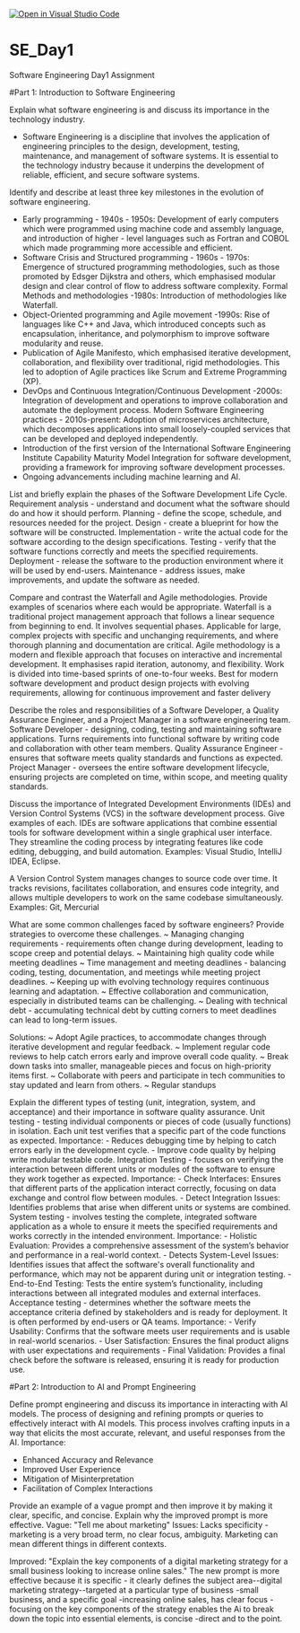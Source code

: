 [![Open in Visual Studio Code](https://classroom.github.com/assets/open-in-vscode-2e0aaae1b6195c2367325f4f02e2d04e9abb55f0b24a779b69b11b9e10269abc.svg)](https://classroom.github.com/online_ide?assignment_repo_id=15593372&assignment_repo_type=AssignmentRepo)
# SE_Day1
Software Engineering Day1 Assignment

#Part 1: Introduction to Software Engineering

Explain what software engineering is and discuss its importance in the technology industry.
- Software Engineering is a discipline that involves the application of engineering principles to the design, development, testing, maintenance, and management of software systems.
It is essential to the technology industry because it underpins the development of reliable, efficient, and secure software systems.


Identify and describe at least three key milestones in the evolution of software engineering.
- Early programming - 1940s - 1950s: Development of early computers which were programmed using machine code and assembly language, and introduction of higher - level languages such as Fortran and COBOL which made programming more accessible and efficient.
- Software Crisis and Structured programming - 1960s - 1970s: Emergence of structured programming methodologies, such as those promoted by Edsger Dijkstra and others, which emphasised modular design and clear control of flow to address software complexity.
Formal Methods and methodologies -1980s: Introduction of methodologies like Waterfall.
- Object-Oriented programming and Agile movement -1990s: Rise of languages like C++ and Java, which introduced concepts such as encapsulation, inheritance, and polymorphism to improve software modularity and reuse.
- Publication of Agile Manifesto, which emphasised iterative development, collaboration, and flexibility over traditional, rigid methodologies. This led to adoption of Agile practices like Scrum and Extreme Programming (XP).
- DevOps and Continuous Integration/Continuous Development -2000s: Integration of development and operations to improve collaboration and automate the deployment process.
Modern Software Engineering practices - 2010s-present: Adoption of microservices architecture, which decomposes applications into small loosely-coupled services that can be developed and deployed independently.
- Introduction of the first version of the International Software Engineering Institute Capability Maturity Model Integration for software development, providing a framework for improving software development processes.
- Ongoing advancements including machine learning and AI.



List and briefly explain the phases of the Software Development Life Cycle.
Requirement analysis - understand and document what the software should do and how it should perform.
Planning - define the scope, schedule, and resources needed for the project.
Design - create a blueprint for how the software will be constructed.
Implementation - write the actual code for the software according to the design specifications.
Testing - verify that the software functions correctly and meets the specified requirements.
Deployment - release the software to the production environment where it will be used by end-users.
Maintenance - address issues, make improvements, and update the software as needed.



Compare and contrast the Waterfall and Agile methodologies. Provide examples of scenarios where each would be appropriate.
Waterfall is a traditional project management approach that follows a linear sequence from beginning to end. It involves sequential phases. Applicable for large, complex projects with specific and unchanging requirements, and where thorough planning and documentation are critical.
Agile methodology is a modern and flexible approach that focuses on interactive and incremental development. It emphasises rapid iteration, autonomy, and flexibility.
Work is divided into time-based sprints of one-to-four weeks. Best for modern software development and product design projects with evolving requirements, allowing for continuous improvement and faster delivery



Describe the roles and responsibilities of a Software Developer, a Quality Assurance Engineer, and a Project Manager in a software engineering team.
Software Developer - designing, coding, testing and maintaining software applications. Turns requirements into functional software by writing code and collaboration with other team members.
Quality Assurance Engineer - ensures that software meets quality standards and functions as expected.
Project Manager - oversees the entire software development lifecycle, ensuring projects are completed on time, within scope, and meeting quality standards.


Discuss the importance of Integrated Development Environments (IDEs) and Version Control Systems (VCS) in the software development process. Give examples of each.
IDEs are software applications that combine essential tools for software development within a single graphical user interface. They streamline the coding process by integrating features like code editing, debugging, and build automation.
Examples: Visual Studio, IntelliJ IDEA, Eclipse.

A Version Control System manages changes to source code over time. It tracks revisions, facilitates collaboration, and ensures code integrity, and allows multiple developers to work on the same codebase simultaneously.
Examples: Git, Mercurial



What are some common challenges faced by software engineers? Provide strategies to overcome these challenges.
~ Managing changing requirements - requirements often change during development, leading to scope creep and potential delays.
~ Maintaining high quality code while meeting deadlines
~ Time management and meeting deadlines - balancing coding, testing, documentation, and meetings while meeting project deadlines.
~ Keeping up with evolving technology requires continuous learning and adaptation.
~ Effective collaboration and communication, especially in distributed teams can be challenging.
~ Dealing with technical debt - accumulating technical debt by cutting corners to meet deadlines can lead to long-term issues.

Solutions:
~ Adopt Agile practices, to accommodate changes through iterative development and regular feedback.
~ Implement regular code reviews to help catch errors early and improve overall code quality.
~ Break down tasks into smaller, manageable pieces and focus on high-priority items first.
~ Collaborate with peers and participate in tech communities to stay updated and learn from others.
~ Regular standups 



Explain the different types of testing (unit, integration, system, and acceptance) and their importance in software quality assurance.
Unit testing - testing individual components or pieces of code (usually functions) in isolation. Each unit test verifies that a specific part of the code functions as expected.
      Importance:
      - Reduces debugging time by helping to catch errors early in the development cycle.
      - Improve code quality by helping write modular testable code.
Integration Testing - focuses on verifying the interaction between different units or modules of the software to ensure they work together as expected.
      Importance:
      - Check Interfaces: Ensures that different parts of the application interact correctly, focusing on data exchange and control flow between modules.
      - Detect Integration Issues: Identifies problems that arise when different units or systems are combined.
System testing - involves testing the complete, integrated software application as a whole to ensure it meets the specified requirements and works correctly in the intended environment.
      Importance:
      - Holistic Evaluation: Provides a comprehensive assessment of the system’s behavior and performance in a real-world context.
      - Detects System-Level Issues: Identifies issues that affect the software's overall functionality and performance, which may not be apparent during unit or integration testing.
      - End-to-End Testing: Tests the entire system’s functionality, including interactions between all integrated modules and external interfaces.
Acceptance testing - determines whether the software meets the acceptance criteria defined by stakeholders and is ready for deployment. It is often performed by end-users or QA teams.
      Importance:
      - Verify Usability: Confirms that the software meets user requirements and is usable in real-world scenarios.
      - User Satisfaction: Ensures the final product aligns with user expectations and requirements
      - Final Validation: Provides a final check before the software is released, ensuring it is ready for production use.


#Part 2: Introduction to AI and Prompt Engineering


Define prompt engineering and discuss its importance in interacting with AI models.
The process of designing and refining prompts or queries to effectively interact with AI models. This process involves crafting inputs in a way that elicits the most accurate, relevant, and useful responses from the AI.
Importance:
- Enhanced Accuracy and Relevance
- Improved User Experience
- Mitigation of Misinterpretation
- Facilitation of Complex Interactions



Provide an example of a vague prompt and then improve it by making it clear, specific, and concise. Explain why the improved prompt is more effective.
Vague: "Tell me about marketing"
Issues: Lacks specificity - marketing is a very broad term, no clear focus, ambiguity. Marketing can mean different things in different contexts.

Improved: "Explain the key components of a digital marketing strategy for a small business looking to increase online sales."
The new prompt is more effective because it is specific - it clearly defines the subject area--digital marketing strategy--targeted at a particular type of business -small business, and a specific goal -increasing online sales, has clear focus -focusing on the key components of the strategy enables the Ai to break down the topic into essential elements, is concise -direct and to the point.
